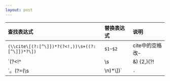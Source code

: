 ```yaml
---
layout: post
---
```


| 查找表达式 | 替换表达式 | 说明 |
| :-- | :-- | :-- |
| `(\\cite\[(?:[^\]])*?(?<!,))\s+((?:[^\]])*?\])` | `$1~$2` | cite中的空格改`~` |
| `(?<!^|\s|&) {2,}(?! |%|&|\\\\)` | ` ` | 删除连续的空格 |
| `。(?=(\s|\n)*\\\])` | `.` | 将公式中的`。`替换为`.` |